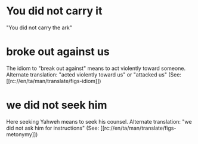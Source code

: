 # You did not carry it

"You did not carry the ark"

# broke out against us

The idiom to "break out against" means to act violently toward someone. Alternate translation: "acted violently toward us" or "attacked us" (See: [[rc://en/ta/man/translate/figs-idiom]])

# we did not seek him

Here seeking Yahweh means to seek his counsel. Alternate translation: "we did not ask him for instructions" (See: [[rc://en/ta/man/translate/figs-metonymy]])

